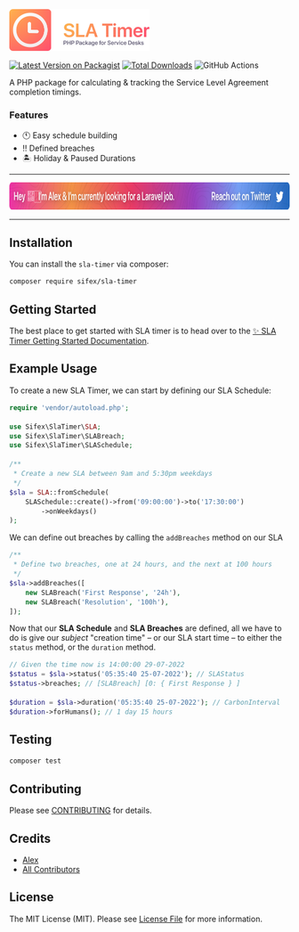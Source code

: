 <img src="https://github.com/sifex/sla-timer/raw/HEAD/.github/assets/logo.svg?" width="50%" alt="Logo for SLA Timer">

[![Latest Version on Packagist](https://img.shields.io/packagist/v/sifex/sla-timer.svg?style=flat&labelColor=2c353c)](https://packagist.org/packages/sifex/sla-timer)
[![Total Downloads](https://img.shields.io/packagist/dt/sifex/sla-timer.svg?style=flat&labelColor=2c353c)](https://packagist.org/packages/sifex/sla-timer)
![GitHub Actions](https://github.com/sifex/sla-timer/actions/workflows/main.yml/badge.svg)

A PHP package for calculating & tracking the Service Level Agreement completion timings.

### Features

- 🕚 Easy schedule building
- ‼️ Defined breaches
- 🏝 Holiday & Paused Durations

---


<a href="https://twitter.com/sifex/status/1548374115815346178">
<img src="https://github.com/sifex/sla-timer/raw/HEAD/.github/assets/hiring.svg?" alt="Hi, I'm Alex & I'm currently looking for a Laravel job. Please reach out to me via twitter, or click this link." height="49">
</a>


---
## Installation

You can install the `sla-timer` via composer:

```bash
composer require sifex/sla-timer
```

## Getting Started

The best place to get started with SLA timer is to head over to the [✨ SLA Timer Getting Started Documentation](https://sifex.github.io/sla-timer/guide/getting_started). 

## Example Usage

To create a new SLA Timer, we can start by defining our SLA Schedule:

```php
require 'vendor/autoload.php';

use Sifex\SlaTimer\SLA;
use Sifex\SlaTimer\SLABreach;
use Sifex\SlaTimer\SLASchedule;

/**
 * Create a new SLA between 9am and 5:30pm weekdays
 */
$sla = SLA::fromSchedule(
    SLASchedule::create()->from('09:00:00')->to('17:30:00')
        ->onWeekdays()
);
```

We can define out breaches by calling the `addBreaches` method on our SLA

```php
/**
 * Define two breaches, one at 24 hours, and the next at 100 hours
 */
$sla->addBreaches([
    new SLABreach('First Response', '24h'),
    new SLABreach('Resolution', '100h'),
]);
```

Now that our **SLA Schedule** and **SLA Breaches** are defined, all we have to do is give our _subject_ "creation time" – or our SLA start time – to either the `status` method, or the `duration` method.

```php
// Given the time now is 14:00:00 29-07-2022
$status = $sla->status('05:35:40 25-07-2022'); // SLAStatus
$status->breaches; // [SLABreach] [0: { First Response } ]

$duration = $sla->duration('05:35:40 25-07-2022'); // CarbonInterval
$duration->forHumans(); // 1 day 15 hours
```

## Testing

```bash
composer test
```

## Contributing

Please see [CONTRIBUTING](CONTRIBUTING.md) for details.

## Credits

-   [Alex](https://github.com/sifex)
-   [All Contributors](../../contributors)

## License

The MIT License (MIT). Please see [License File](LICENSE.md) for more information.